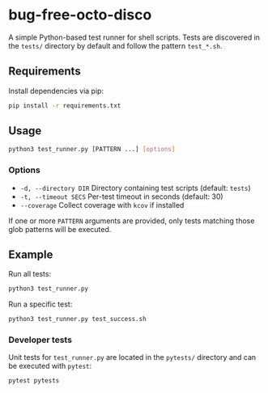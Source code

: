 # bug-free-octo-disco
A simple Python-based test runner for shell scripts. Tests are discovered in the
`tests/` directory by default and follow the pattern `test_*.sh`.

## Requirements

Install dependencies via pip:

```bash
pip install -r requirements.txt
```

## Usage

```bash
python3 test_runner.py [PATTERN ...] [options]
```

### Options

- `-d, --directory DIR`  Directory containing test scripts (default: `tests`)
- `-t, --timeout SECS`   Per-test timeout in seconds (default: 30)
- `--coverage`           Collect coverage with `kcov` if installed

If one or more `PATTERN` arguments are provided, only tests matching those glob
patterns will be executed.

## Example

Run all tests:

```bash
python3 test_runner.py
```

Run a specific test:

```bash
python3 test_runner.py test_success.sh
```

### Developer tests

Unit tests for `test_runner.py` are located in the `pytests/` directory and can
be executed with `pytest`:

```bash
pytest pytests
```
